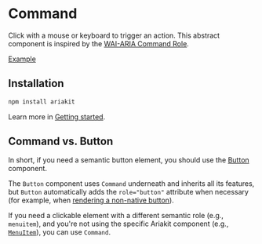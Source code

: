 # Command

<p class="description">
  Click with a mouse or keyboard to trigger an action. This abstract component is inspired by the <a href="https://w3c.github.io/aria/#command">WAI-ARIA Command Role</a>.
</p>

<a href="./__examples__/command/index.tsx" data-playground>Example</a>

## Installation

```sh
npm install ariakit
```

Learn more in [Getting started](/guide/getting-started).

## Command vs. Button

In short, if you need a semantic button element, you should use the [Button](/components/button) component.

The `Button` component uses `Command` underneath and inherits all its features, but `Button` automatically adds the `role="button"` attribute when necessary (for example, when [rendering a non-native button](/examples/button-as-div)).

If you need a clickable element with a different semantic role (e.g., `menuitem`), and you're not using the specific Ariakit component (e.g., [`MenuItem`](/api-reference/menu-item)), you can use `Command`.
